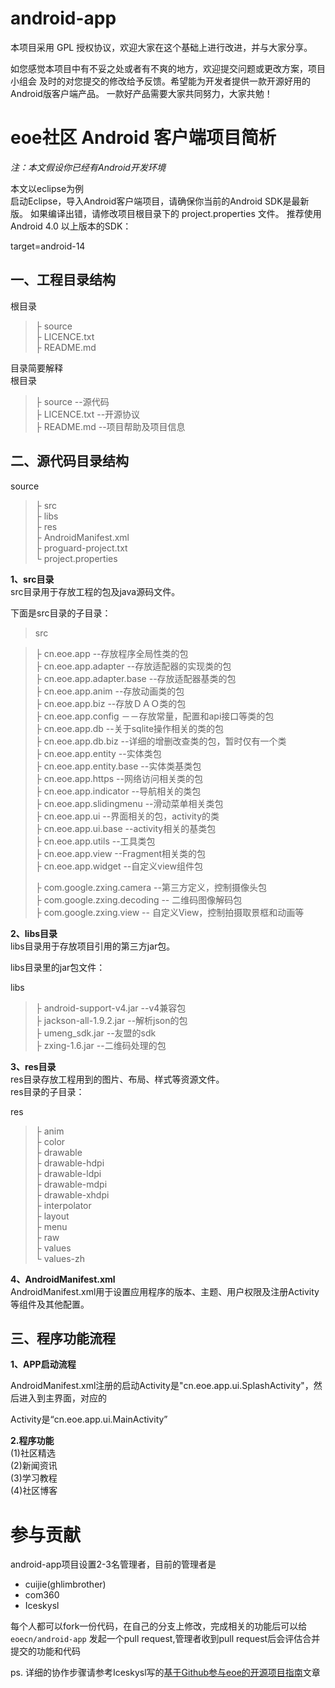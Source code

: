 android-app
===========

本项目采用 GPL 授权协议，欢迎大家在这个基础上进行改进，并与大家分享。

如您感觉本项目中有不妥之处或者有不爽的地方，欢迎提交问题或更改方案，项目小组会
及时的对您提交的修改给予反馈。希望能为开发者提供一款开源好用的Android版客户端产品。
一款好产品需要大家共同努力，大家共勉！

# **eoe社区 Android 客户端项目简析** #

*注：本文假设你已经有Android开发环境*

本文以eclipse为例<br>
启动Eclipse，导入Android客户端项目，请确保你当前的Android SDK是最新版。
如果编译出错，请修改项目根目录下的 project.properties 文件。
推荐使用Android 4.0 以上版本的SDK：<br>

target=android-14
## **一、工程目录结构** ##
根目录<br>
>├ source  <br> 
>├ LICENCE.txt <br>
>├ README.md <br>

目录简要解释<br>
根目录<br>
>├ source --源代码 <br> 
>├ LICENCE.txt --开源协议 <br>
>├ README.md --项目帮助及项目信息 <br>

## **二、源代码目录结构** ##
source<br>
>├ src  <br> 
>├ libs <br>
>├ res <br>
>├ AndroidManifest.xml <br>
>├ proguard-project.txt <br>
>└ project.properties <br>

**1、src目录** <br>
src目录用于存放工程的包及java源码文件。

下面是src目录的子目录：

> src <br>

>├ cn.eoe.app --存放程序全局性类的包<br>
>├ cn.eoe.app.adapter --存放适配器的实现类的包 <br>
>├ cn.eoe.app.adapter.base --存放适配器基类的包<br>
>├ cn.eoe.app.anim --存放动画类的包<br>
>├ cn.eoe.app.biz --存放ＤＡＯ类的包<br>
>├ cn.eoe.app.config －－存放常量，配置和api接口等类的包<br>
>├ cn.eoe.app.db --关于sqlite操作相关的类的包<br>
>├ cn.eoe.app.db.biz --详细的增删改查类的包，暂时仅有一个类<br>
>├ cn.eoe.app.entity --实体类包<br>
>├ cn.eoe.app.entity.base --实体类基类包<br>
>├ cn.eoe.app.https --网络访问相关类的包<br>
>├ cn.eoe.app.indicator --导航相关的类包<br>
>├ cn.eoe.app.slidingmenu --滑动菜单相关类包<br>
>├ cn.eoe.app.ui --界面相关的包，activity的类<br>
>├ cn.eoe.app.ui.base --activity相关的基类包<br>
>├ cn.eoe.app.utils --工具类包<br>
>├ cn.eoe.app.view --Fragment相关类的包<br>
>├ cn.eoe.app.widget --自定义view组件包<br>
>
>├ com.google.zxing.camera --第三方定义，控制摄像头包<br>
>├ com.google.zxing.decoding -- 二维码图像解码包<br>
>├ com.google.zxing.view -- 自定义View，控制拍摄取景框和动画等<br>

 
**2、libs目录** <br>
libs目录用于存放项目引用的第三方jar包。

libs目录里的jar包文件：

libs
>├  android-support-v4.jar --v4兼容包<br>
>├ jackson-all-1.9.2.jar --解析json的包<br>
>├ umeng_sdk.jar --友盟的sdk<br>
>├ zxing-1.6.jar --二维码处理的包<br>

**3、res目录** <br>
res目录存放工程用到的图片、布局、样式等资源文件。<br>
res目录的子目录：<br>

res <br>
>├ anim <br>
>├ color <br>
>├ drawable <br>
>├ drawable-hdpi <br>
>├ drawable-ldpi <br>
>├ drawable-mdpi <br>
>├ drawable-xhdpi <br>
>├ interpolator<br>
>├ layout <br>
>├ menu <br>
>├ raw <br>
>├ values <br>
>└ values-zh <br>

**4、AndroidManifest.xml**<br>
AndroidManifest.xml用于设置应用程序的版本、主题、用户权限及注册Activity等组件及其他配置。

## **三、程序功能流程** ##
**1、APP启动流程**

AndroidManifest.xml注册的启动Activity是"cn.eoe.app.ui.SplashActivity"，然后进入到主界面，对应的

Activity是“cn.eoe.app.ui.MainActivity”


**2.程序功能**<br>
 (1)社区精选<br>
 (2)新闻资讯<br>
 (3)学习教程<br>
 (4)社区博客<br>


 

# **参与贡献** #
android-app项目设置2-3名管理者，目前的管理者是
- cuijie(ghlimbrother)
- com360
- Iceskysl

每个人都可以fork一份代码，在自己的分支上修改，完成相关的功能后可以给 `eoecn/android-app` 发起一个pull request,管理者收到pull request后会评估合并提交的功能和代码

ps. 
详细的协作步骤请参考Iceskysl写的[基于Github参与eoe的开源项目指南](http://my.eoe.cn/iceskysl/archive/3195.html)文章
